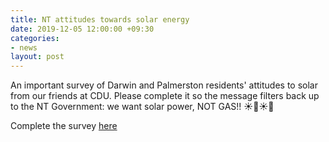 ```yaml
---
title: NT attitudes towards solar energy
date: 2019-12-05 12:00:00 +09:30
categories:
- news
layout: post
---
```


An important survey of Darwin and Palmerston residents' attitudes to solar from our friends at CDU. Please complete it so the message filters back up to the NT Government: we want solar power, NOT GAS!! ☀️💚☀️💚

Complete the survey [here](https://www.cdu.edu.au/northern-institute/solar-panel-adoption-survey)